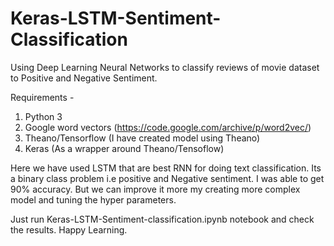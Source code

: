 # Keras-LSTM-Sentiment-Classification
Using Deep Learning Neural Networks to classify reviews of movie dataset to Positive and Negative Sentiment.

Requirements -
1. Python 3
2. Google word vectors (https://code.google.com/archive/p/word2vec/)
3. Theano/Tensorflow (I have created model using Theano)
4. Keras (As a wrapper around Theano/Tensoflow)

Here we have used LSTM that are best RNN for doing text classification. Its a binary class problem i.e positive and Negative sentiment.
I was able to get 90% accuracy. But we can improve it more my creating more complex model and tuning the hyper parameters.


Just run Keras-LSTM-Sentiment-classification.ipynb notebook and check the results.
Happy Learning.
